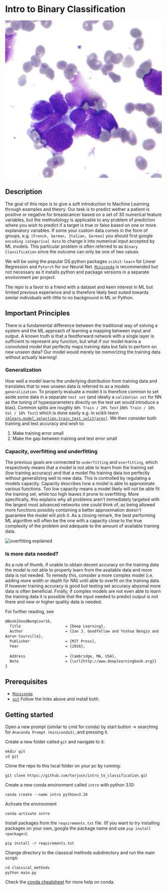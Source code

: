 # Intro to Binary Classification 
![sample image breastcancer](breastcancer_wisconsin_dataset.jpg)

## Description
The goal of this repo is to give a soft introduction to Machine Learning through examples and theory. Our task is to predict wether a patient is positive or negative for breastcancer based on a set of 30 numerical feature variables, but the methodology is applicable to any problem of prediction where you wish to predict if a target is true or false based on one or more explanatory variables. If some your custom data comes in the form of groups, e.g. `[French, German, Italian, German]` you should first google `encoding categorical data` to change it into numerical input accepted by ML models. This particular problem is often referred to as `Binary Classification` since the outcome can only be one of two values.

We will be using the popular DS python packages `scikit-learn` for Linear Regression and `Pytorch` for our Neural Net. [`Miniconda`](https://docs.conda.io/en/latest/miniconda.html) is recommended but not necessary as it installs python and package versions in a separate environment per project.

The repo is a favor to a friend with a dataset and keen interest in ML but limited previous experience and is therefore likely best suited towards similar individuals with little to no background in ML or Python.

## Important Principles
There is a fundamental difference between the traditional way of solving a system and the ML approach of learning a mapping between input and output. A known truth is that a feedforward network with a single layer is sufficient to represent any function, but what if our model learns a convoluted model that perfectly maps training data but fails to perform on new unseen data? Our model would merely be memorizing the training data without actually learning!

### Generalization
How well a model learns the underlying distribution from training data and translates that to new unseen data is referred to as a models `generalization`. To properly evaluate a model it is therefore common to set aside some data in a separate `test set` (and ideally a `validation set` for NN as the tuning of hyperparameters directly on the test set would introduce a bias). Common splits are roughly `80% Train / 20% Test` (`80% Train / 10% Val / 10% Test`) which is done easily e.g. in scikit-learn [`sklearn.model_selection.train_test_split(args)`](https://scikit-learn.org/stable/modules/generated/sklearn.model_selection.train_test_split.html). We then consider both training and test accuracy and wish to:
1. Make training error small
2. Make the gap between training and test error small

### Capacity, overfitting and underfitting
The previous goals are connected to `underfitting` and `overfitting`, which respectively means that a model is not able to learn from the training set (low training accuracy) and that a model fits training data too perfectly without generalizing well to new data. This is controlled by regulating a models capacity. Capacity describes how a model is able to approximate various functions. Too low capacity means a model likely will not be able fit the training set, while too high leaves it prone to overfitting. More specifically, this explains why all problems aren't immediately targeted with the largest most advanced networks one could think of, as being allowed more functions possibly containing a better approximation doesn't guarantee the model will pick it. As a closing remark, the best performing ML algorithm will often be the one with a capacity close to the true complexity of the problem and adequate to the amount of available training data.

![overfitting explained](https://miro.medium.com/max/1400/1*_7OPgojau8hkiPUiHoGK_w.png)

### Is more data needed?
As a rule of thumb, if unable to obtain decent accuracy on the training data the model is not able to properly learn from the available data and more data is not needed. To remedy this, consider a more complex model (i.e. adding more width or depth for NN) until able to overfit on the training data. If however training accuracy is good but testing set accuracy abysmal more data is often beneficial. Finally, if complex models are not even able to learn the training data it is possible that the input needed to predict output is not there and new or higher quality data is needed.

For further reading, see
```
@Book{GoodBengCour16,
  Title                    = {Deep Learning},
  Author                   = {Ian J. Goodfellow and Yoshua Bengio and Aaron Courville},
  Publisher                = {MIT Press},
  Year                     = {2016},

  Address                  = {Cambridge, MA, USA},
  Note                     = {\url{http://www.deeplearningbook.org}}
}
```

## Prerequisites
- [`Miniconda`](https://docs.conda.io/en/latest/miniconda.html)
- [`git`](https://git-scm.com/download/win)
Follow the links above and install both.

## Getting started
Open a new prompt (similar to cmd for conda) by start button &rarr; searching for `Anaconda Prompt (miniconda3)`, and pressing it.

Create a new folder called `git` and navigate to it:
```
mkdir git
cd git
```

Clone the repo to this local folder on your pc by running:
```
git clone https://github.com/torjusn/intro_to_classification.git
```

Create a new conda environment called `intro` with python 3.10:
```
conda create --name intro python=3.10
```

Activate the environment
```
conda activate intro
```

Install packages from the `requirements.txt` file. (If you want to try installing packages on your own, google the package name and use `pip install <package>`):
```
pip install -r requirements.txt
```

Change directory to the classical methods subdirectory and run the main script:
```
cd classical_methods
python main.py
```

Check the [conda cheatsheet](https://docs.conda.io/projects/conda/en/latest/user-guide/cheatsheet.html) for more help on conda.
